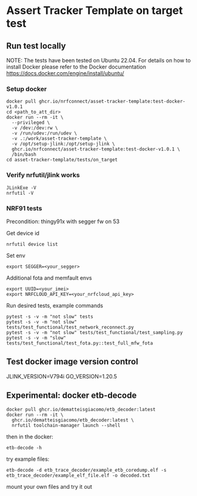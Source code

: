 # Assert Tracker Template on target test

## Run test locally

NOTE: The tests have been tested on Ubuntu 22.04. For details on how to install Docker please refer to the Docker documentation https://docs.docker.com/engine/install/ubuntu/

### Setup docker
```shell
docker pull ghcr.io/nrfconnect/asset-tracker-template:test-docker-v1.0.1
cd <path_to_att_dir>
docker run --rm -it \
  --privileged \
  -v /dev:/dev:rw \
  -v /run/udev:/run/udev \
  -v .:/work/asset-tracker-template \
  -v /opt/setup-jlink:/opt/setup-jlink \
  ghcr.io/nrfconnect/asset-tracker-template:test-docker-v1.0.1 \
  /bin/bash
cd asset-tracker-template/tests/on_target
```

### Verify nrfutil/jlink works
```shell
JLinkExe -V
nrfutil -V
```

### NRF91 tests
Precondition: thingy91x with segger fw on 53

Get device id
```shell
nrfutil device list
```

Set env
```shell
export SEGGER=<your_segger>
```

Additional fota and memfault envs
```shell
export UUID=<your_imei>
export NRFCLOUD_API_KEY=<your_nrfcloud_api_key>
```

Run desired tests, example commands
```shell
pytest -s -v -m "not slow" tests
pytest -s -v -m "not slow" tests/test_functional/test_network_reconnect.py
pytest -s -v -m "not slow" tests/test_functional/test_sampling.py
pytest -s -v -m "slow" tests/test_functional/test_fota.py::test_full_mfw_fota
```

## Test docker image version control

JLINK_VERSION=V794i
GO_VERSION=1.20.5


## Experimental: docker etb-decode
```shell
docker pull ghcr.io/dematteisgiacomo/etb_decoder:latest
docker run --rm -it \
  ghcr.io/dematteisgiacomo/etb_decoder:latest \
  nrfutil toolchain-manager launch --shell
```

then in the docker:
```shell
etb-decode -h
```

try example files:
```shell
etb-decode -d etb_trace_decoder/example_etb_coredump.elf -s etb_trace_decoder/example_elf_file.elf -o decoded.txt
```

mount your own files and try it out
